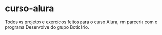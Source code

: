 # curso-alura
Todos os projetos e exercícios feitos para o curso Alura, em parceria com o programa Desenvolve do grupo Boticário.
